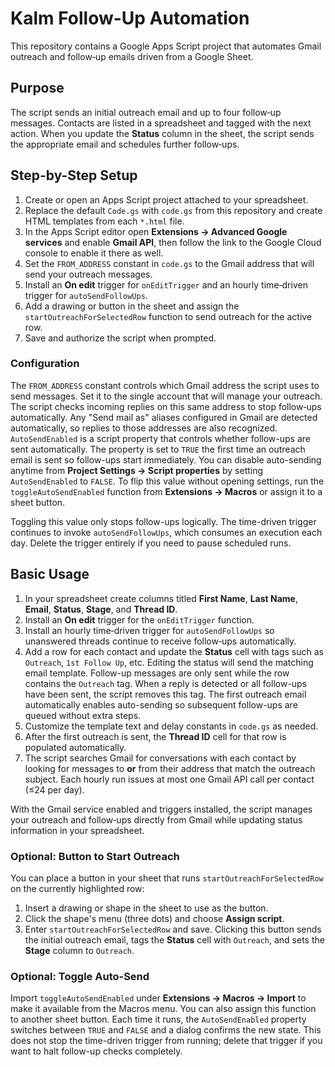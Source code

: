 # Kalm Follow-Up Automation

This repository contains a Google Apps Script project that automates Gmail outreach and follow‑up emails driven from a Google Sheet.

## Purpose

The script sends an initial outreach email and up to four follow‑up messages. Contacts are listed in a spreadsheet and tagged with the next action. When you update the **Status** column in the sheet, the script sends the appropriate email and schedules further follow‑ups.

## Step-by-Step Setup

1. Create or open an Apps Script project attached to your spreadsheet.
2. Replace the default `Code.gs` with `code.gs` from this repository and create HTML templates from each `*.html` file.
3. In the Apps Script editor open **Extensions → Advanced Google services** and enable **Gmail API**, then follow the link to the Google Cloud console to enable it there as well.
4. Set the `FROM_ADDRESS` constant in `code.gs` to the Gmail address that will send your outreach messages.
5. Install an **On edit** trigger for `onEditTrigger` and an hourly time‑driven trigger for `autoSendFollowUps`.
6. Add a drawing or button in the sheet and assign the `startOutreachForSelectedRow` function to send outreach for the active row.
7. Save and authorize the script when prompted.

### Configuration

The `FROM_ADDRESS` constant controls which Gmail address the script uses to send messages. Set it to the single account that will manage your outreach. The script checks incoming replies on this same address to stop follow‑ups automatically.
Any "Send mail as" aliases configured in Gmail are detected automatically, so replies to those addresses are also recognized.
`AutoSendEnabled` is a script property that controls whether follow-ups are sent
automatically. The property is set to `TRUE` the first time an outreach email is
sent so follow-ups start immediately. You can disable auto-sending anytime from
**Project Settings → Script properties** by setting `AutoSendEnabled` to
`FALSE`. To flip this value without opening settings, run the
`toggleAutoSendEnabled` function from **Extensions → Macros** or assign it to a
sheet button.

Toggling this value only stops follow-ups logically. The time-driven trigger
continues to invoke `autoSendFollowUps`, which consumes an execution each day.
Delete the trigger entirely if you need to pause scheduled runs.

## Basic Usage

1. In your spreadsheet create columns titled **First Name**, **Last Name**, **Email**, **Status**, **Stage**, and **Thread ID**.
2. Install an **On edit** trigger for the `onEditTrigger` function.
3. Install an hourly time‑driven trigger for `autoSendFollowUps` so unanswered threads continue to receive follow‑ups automatically.
4. Add a row for each contact and update the **Status** cell with tags such as `Outreach`, `1st Follow Up`, etc. Editing the status will send the matching email template.
   Follow-up messages are only sent while the row contains the `Outreach` tag. When a reply is detected or all follow-ups have been sent, the script removes this tag.
   The first outreach email automatically enables auto-sending so subsequent follow-ups are queued without extra steps.
5. Customize the template text and delay constants in `code.gs` as needed.
6. After the first outreach is sent, the **Thread ID** cell for that row is populated automatically.
7. The script searches Gmail for conversations with each contact by looking for messages to **or** from their address that match the outreach subject. Each hourly run issues at most one Gmail API call per contact (≤24 per day).

With the Gmail service enabled and triggers installed, the script manages your outreach and follow‑ups directly from Gmail while updating status information in your spreadsheet.

### Optional: Button to Start Outreach

You can place a button in your sheet that runs `startOutreachForSelectedRow` on
the currently highlighted row:

1. Insert a drawing or shape in the sheet to use as the button.
2. Click the shape's menu (three dots) and choose **Assign script**.
3. Enter `startOutreachForSelectedRow` and save.
Clicking this button sends the initial outreach email, tags the **Status** cell with `Outreach`, and sets the **Stage** column to `Outreach`.

### Optional: Toggle Auto-Send

Import `toggleAutoSendEnabled` under **Extensions → Macros → Import** to make it
available from the Macros menu. You can also assign this function to another
sheet button. Each time it runs, the `AutoSendEnabled` property switches between
`TRUE` and `FALSE` and a dialog confirms the new state.
This does not stop the time-driven trigger from running; delete that trigger if
you want to halt follow-up checks completely.
